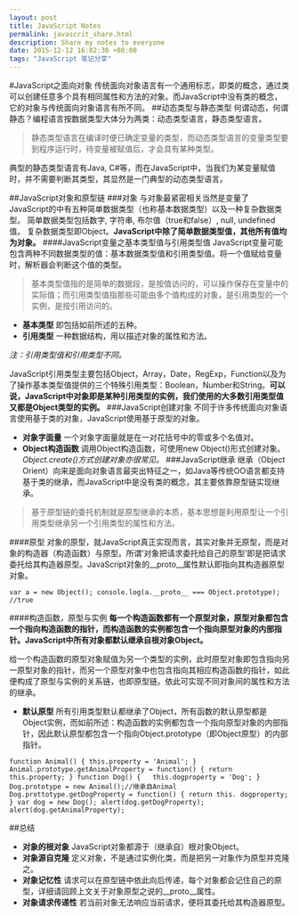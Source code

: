 ```yaml
---
layout: post
title: JavaScript Notes
permalink: javascrit_share.html
description: Share my notes to everyone
date: 2015-12-12 16:02:30 +08:00
tags: "JavaScript 笔记分享"
---
```

#JavaScript之面向对象
传统面向对象语言有一个通用标志，即类的概念，通过类可以创建任意多个具有相同属性和方法的对象。而JavaScript中没有类的概念，它的对象与传统面向对象语言有所不同。
##动态类型与静态类型
何谓动态，何谓静态？编程语言按数据类型大体分为两类：动态类型语言，静态类型语言。
> 静态类型语言在编译时便已确定变量的类型，而动态类型语言的变量类型要到程序运行时，待变量被赋值后，才会具有某种类型。

典型的静态类型语言有Java, C#等，而在JavaScript中，当我们为某变量赋值时，并不需要判断其类型，其显然是一门典型的动态类型语言。

##JavaScript对象和原型链
###对象
与对象最紧密相关当然是变量了
JavaScript的中有五种简单数据类型（也称基本数据类型）以及一种复杂数据类型。
简单数据类型包括数字, 字符串, 布尔值（true和false）, null, undefined值。
复杂数据类型即Object。**JavaScript中除了简单数据类型值，其他所有值均为对象。**
####JavaScript变量之基本类型值与引用类型值
JavaScript变量可能包含两种不同数据类型的值：基本数据类型值和引用类型值。将一个值赋给变量时，解析器会判断这个值的类型。
> 基本类型值指的是简单的数据段，是按值访问的，可以操作保存在变量中的实际值；而引用类型值指那些可能由多个值构成的对象，是引用类型的一个实例，是按引用访问的。

- **基本类型** 即包括如前所述的五种。
- **引用类型** 一种数据结构，用以描述对象的属性和方法。

*注：引用类型值和引用类型不同。*

JavaScript引用类型主要包括Object，Array，Date，RegExp，Function以及为了操作基本类型值提供的三个特殊引用类型：Boolean，Number和String。**可以说，JavaScript中对象即是某种引用类型的实例，我们使用的大多数引用类型值又都是Object类型的实例。**
###JavaScript创建对象
不同于许多传统面向对象语言使用基于类的对象，JavaScript使用基于原型的对象。
- **对象字面量** 一个对象字面量就是在一对花括号中的零或多个名值对。
- **Object构造函数** 调用Object构造函数，可使用new Object()形式创建对象。*Object.create()方式创建对象亦很常见。*
###JavaScript继承
继承（Object Orient）向来是面向对象语言最突出特征之一，如Java等传统OO语言都支持基于类的继承，而JavaScript中是没有类的概念，其主要依靠原型链实现继承。
> 基于原型链的委托机制就是原型继承的本质，基本思想是利用原型让一个引用类型继承另一个引用类型的属性和方法。

####原型
对象的原型，就JavaScript真正实现而言，其实对象并无原型，而是对象的构造器（构造函数）与原型。所谓‘对象把请求委托给自己的原型’即是把请求委托给其构造器原型。JavaScript对象的__proto__属性默认即指向其构造器原型对象。

`
var a = new Object();
console.log(a.__proto__ === Object.prototype);  //true
`

####构造函数，原型与实例
**每一个构造函数都有一个原型对象，原型对象都包含一个指向构造函数的指针，而构造函数的实例都包含一个指向原型对象的内部指针。JavaScript中所有对象都默认继承自根对象Object。**

给一个构造函数的原型对象赋值为另一个类型的实例，此时原型对象即包含指向另一原型对象的指针，而另一个原型对象中也包含指向其相应构造函数的指针，如此便构成了原型与实例的关系链，也即原型链。依此可实现不同对象间的属性和方法的继承。

- **默认原型** 所有引用类型默认都继承了Object，所有函数的默认原型都是Object实例，而如前所述：构造函数的实例都包含一个指向原型对象的内部指针，因此默认原型都包含一个指向Object.prototype（即Object原型）的内部指针。

`
function Animal() {
	this.property = 'Animal';
}
Animal.prototype.getAnimalProperty = function() {
	return this.property;
}
function Dog() {  
	this.dogproperty = 'Dog';
}
Dog.prototype = new Animal();//继承自Animal
Dog.prottotype.getDogProperty = function() {
	return this. dogproperty; 
}
var dog = new Dog();
alert(dog.getDogProperty);
alert(dog.getAnimalProperty);
`

##总结
- **对象的根对象** JavaScript对象都源于（继承自）根对象Object。
- **对象源自克隆** 定义对象，不是通过实例化类，而是把另一对象作为原型并克隆之。
- **对象记忆性** 请求可以在原型链中依此向后传递，每个对象都会记住自己的原型，详细请回顾上文关于对象原型之说的__proto__属性。
-  **对象请求传递性** 若当前对象无法响应当前请求，便将其委托给其构造器原型。




